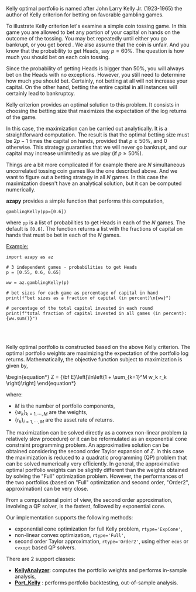Kelly optimal portfolio is named after John Larry Kelly Jr. (1923-1965)
the author of Kelly criterion for betting on favorable gambling games.

To illustrate Kelly criterion let's examine a simple coin tossing game.
In this game you are allowed to bet any portion of your capital on hands on
the outcome of the tossing. You may bet repeatedly until
either you go bankrupt, or you get bored .
We also assume that the coin is unfair. And you know that
the probability to get Heads, say $p=60\%$. The question is how much
you should bet on each coin tossing.

Since the probability of getting Heads is bigger than $50\%$,
you will always bet on the Heads with no exceptions.
However, you still need to determine
how much you should bet. Certainly, not betting at all will not increase
your capital. On the other hand, betting the entire capital in all instances
will certainly lead to bankruptcy.


Kelly criterion provides an optimal solution to this problem.
It consists in choosing the betting size that maximizes the expectation of
the log returns of the game.


In this case, the maximization can be carried out analytically. It is a
straightforward computation. The result is that the optimal betting size
must be
$2p-1$ times the capital on hands, provided that $p \ge 50\%$, and $0$
otherwise. This strategy guaranties that we will never go bankrupt, and
our capital may increase unlimitedly as we play (if $p \ge 50\%$).

Things are a bit more complicated if for example there are $N$ simultaneous
uncorrelated tossing coin games like the one described above. And we
want to figure out a betting strategy in all $N$ games. In this case the
maximization doesn't have an analytical solution, but it can be computed
numerically.

**azapy** provides a simple function that performs this computation,
```
gamblingKelly(pp=[0.6])
```
where `pp` is a list of probabilities to get Heads in each of the $N$ games.
The default is `[0.6]`.
The function returns a list with the fractions of
capital on hands that must be bet in each of the $N$ games.

[Example:](https://github.com/Mircea-MMXXI/azapy/blob/main/scripts/util/gamblingKelly_example.py)
```
import azapy as az

# 3 independent games - probabilities to get Heads
p = [0.55, 0.6, 0.65]

ww = az.gamblingKelly(p)

# bet sizes for each game as percentage of capital in hand
print(f"bet sizes as a fraction of capital (in percent)\n{ww}")

# percentage of the total capital invested in each round
print(f"total fraction of capital invested in all games (in percent): {ww.sum()}")
```

<br/>
<br/>

Kelly optimal portfolio is constructed based on the above Kelly criterion.
The optimal portfolio weights are maximizing the expectation
of the portfolio log returns. Mathematically,
the objective function subject to maximization is given by,

\begin{equation*}
  Z = {\bf E}\left[\ln\left(1 + \sum_{k=1}^M w_k r_k \right)\right]
\end{equation*}

where:
* $M$ is the number of portfolio components,
* $\{w_k\}_{k=1,\cdots,M}$ are the weights,
* $\{r_k\}_{i=1,\cdots,M}$ are the asset rate of returns.

The maximization can be solved directly as a convex non-linear problem
(a relatively slow procedure) or it can be reformulated as an
exponential cone constraint programming problem.
An approximative solution can be obtained considering the second
order Taylor expansion of $Z$. In this case the maximization
is reduced to a quadratic programming (QP) problem that
can be solved numerically very efficiently.
In general, the approximative optimal portfolio weights can be slightly
different than the weights obtained by solving the "Full"
optimization problem.
However, the performances of the two portfolios (based on "Full"
optimization and second order, "Order2", approximation) can be
very close.

From a computational point of view, the second order approximation,
involving a QP solver, is the fastest, followed by exponential cone.

Our implementation supports the following methods:
* exponential cone optimization for full Kelly problem, `rtype='ExpCone'`,
* non-linear convex optimization, `rtype='Full'`,
* second order Taylor approximation, `rtype='Order2'`, using either
`ecos` or `cvxopt` based QP solvers.

There are 2 support classes:

* [**KellyAnalyzer**](azapy.Engines.KellyEngine.KellyEngine):
computes the portfolio weights and performs in-sample analysis,
* [**Port_Kelly**](azapy.PortOpt.Port_Kelly.Port_Kelly) :
performs portfolio backtesting, out-of-sample analysis.
